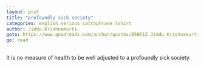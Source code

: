 ```yaml
---
layout: post
title: "profoundly sick society"
categories: english serious catchphrase tshirt
author: Jiddu Krishnamurti
goto: https://www.goodreads.com/author/quotes/850512.Jiddu_Krishnamurti
go: read
---
```

It is no measure of health to be well adjusted to a profoundly sick society.

